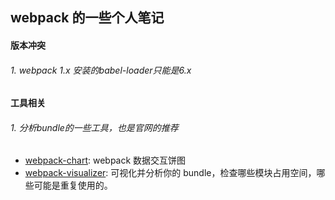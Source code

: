 ## webpack 的一些个人笔记

####  版本冲突

###### 1. webpack 1.x 安装的babel-loader只能是6.x

#### 工具相关

###### 1. 分析bundle的一些工具，也是官网的推荐
 - [webpack-chart](https://alexkuz.github.io/webpack-chart/): webpack 数据交互饼图
 - [webpack-visualizer](https://chrisbateman.github.io/webpack-visualizer/): 可视化并分析你的 bundle，检查哪些模块占用空间，哪些可能是重复使用的。
